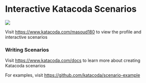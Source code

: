 # Interactive Katacoda Scenarios

[![](http://shields.katacoda.com/katacoda/masoud180/count.svg)](https://www.katacoda.com/masoud180 "Get your profile on Katacoda.com")

Visit https://www.katacoda.com/masoud180 to view the profile and interactive scenarios

### Writing Scenarios
Visit https://www.katacoda.com/docs to learn more about creating Katacoda scenarios

For examples, visit https://github.com/katacoda/scenario-example
